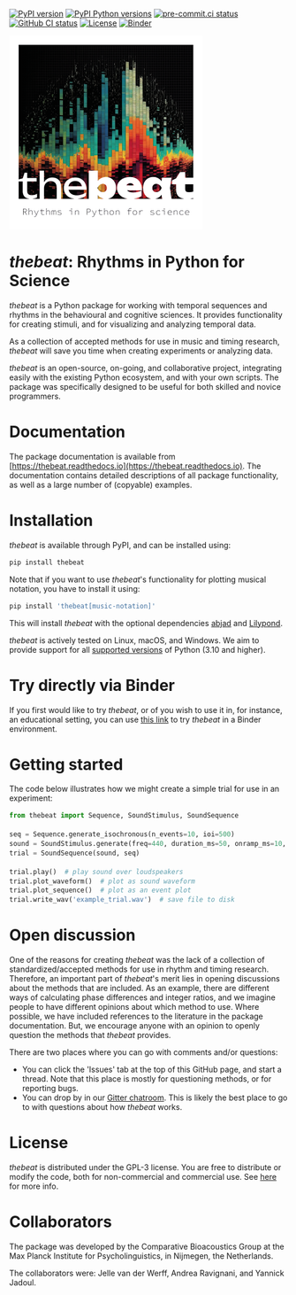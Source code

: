 [![PyPI version](https://img.shields.io/pypi/v/thebeat.svg)](https://pypi.python.org/pypi/thebeat)
[![PyPI Python versions](https://img.shields.io/pypi/pyversions/thebeat.svg)](https://pypi.python.org/pypi/thebeat)
[![pre-commit.ci status](https://results.pre-commit.ci/badge/github/Jellevanderwerff/thebeat/main.svg)](https://results.pre-commit.ci/latest/github/Jellevanderwerff/thebeat/main)
[![GitHub CI status](https://github.com/jellevanderwerff/thebeat/actions/workflows/ci.yml/badge.svg)](https://github.com/Jellevanderwerff/thebeat)
[![License](https://img.shields.io/pypi/l/praat-parselmouth.svg)](https://github.com/YannickJadoul/Parselmouth/blob/master/LICENSE)
[![Binder](https://mybinder.org/badge_logo.svg)](https://mybinder.org/v2/gh/Jellevanderwerff/thebeat/main?labpath=docs%2Fsource%2Fexamples%2FREADME.md)


<picture align='center'>
  <source media="(prefers-color-scheme: dark)" srcset="https://raw.githubusercontent.com/Jellevanderwerff/thebeat/main/docs/source/_static/thebeat_logo_dark.png">
  <source media="(prefers-color-scheme: light)" srcset="https://raw.githubusercontent.com/Jellevanderwerff/thebeat/main/docs/source/_static/thebeat_logo.png">
  <img alt="thebeat logo" src="https://raw.githubusercontent.com/Jellevanderwerff/thebeat/main/docs/source/_static/thebeat_logo.png", width=350>
</picture>


# *thebeat*: Rhythms in Python for Science

*thebeat* is a Python package for working with temporal sequences and rhythms in the behavioural and cognitive sciences. It provides functionality for creating stimuli, and for visualizing and analyzing temporal data.

As a collection of accepted methods for use in music and timing research,
*thebeat* will save you time when creating experiments or analyzing data.

*thebeat* is an open-source, on-going, and collaborative project,
integrating easily with the existing Python ecosystem, and with your own scripts.
The package was specifically designed to be useful for both skilled and novice programmers.

# Documentation
The package documentation is available from
[https://thebeat.readthedocs.io](https://thebeat.readthedocs.io). The documentation contains
detailed descriptions of all package functionality, as well as a large number of (copyable)
examples.

# Installation
*thebeat* is available through PyPI, and can be installed using:

```bash
pip install thebeat
```

Note that if you want to use *thebeat*'s functionality for plotting musical notation,
you have to install it using:

```bash
pip install 'thebeat[music-notation]'
```

This will install *thebeat* with the optional dependencies [abjad](https://abjad.github.io)
and [Lilypond](https://lilypond.org).

*thebeat* is actively tested on Linux, macOS, and Windows. We aim to provide support for all
[supported versions](https://devguide.python.org/versions/) of Python (3.10 and higher).

# Try directly via Binder
If you first would like to try *thebeat*, or of you wish to use it in, for instance, an
educational setting, you can use
[this link](https://mybinder.org/v2/gh/Jellevanderwerff/thebeat/stable?labpath=docs%2Fsource%2Fgettingstarted.ipynb)
to try *thebeat* in a Binder environment.


# Getting started
The code below illustrates how we might create a simple trial for use in an experiment:

```python
from thebeat import Sequence, SoundStimulus, SoundSequence

seq = Sequence.generate_isochronous(n_events=10, ioi=500)
sound = SoundStimulus.generate(freq=440, duration_ms=50, onramp_ms=10, offramp_ms=10)
trial = SoundSequence(sound, seq)

trial.play()  # play sound over loudspeakers
trial.plot_waveform()  # plot as sound waveform
trial.plot_sequence()  # plot as an event plot
trial.write_wav('example_trial.wav')  # save file to disk
```

# Open discussion
One of the reasons for creating *thebeat* was the lack of a collection of standardized/accepted
methods for use in rhythm and timing research. Therefore, an important part of *thebeat*'s merit
lies in opening discussions about the methods that are included. As an example, there are different
ways of calculating phase differences and integer ratios, and we imagine people to have different
opinions about which method to use. Where possible, we have included
references to the literature in the package documentation. But, we encourage anyone with an opinion
to openly question the methods that *thebeat* provides.

There are two places where you can go with comments and/or questions:

- You can click the 'Issues' tab at the top of this GitHub page, and start a thread. Note that
this place is mostly for questioning methods, or for reporting bugs.
- You can drop by in our [Gitter chatroom](https://app.gitter.im/#/room/#thebeat:gitter.im). This is likely
the best place to go to with questions about how *thebeat* works.

# License
*thebeat* is distributed under the GPL-3 license. You are free to distribute or modify the code, both for non-commercial and commercial use. See [here](https://choosealicense.com/licenses/gpl-3.0/) for more info.

# Collaborators
The package was developed by the Comparative Bioacoustics Group at the Max Planck Institute for
Psycholinguistics, in Nijmegen, the Netherlands.

The collaborators were: Jelle van der Werff, Andrea Ravignani, and Yannick Jadoul.
